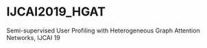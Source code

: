 # IJCAI2019_HGAT
Semi-supervised User Profiling with Heterogeneous Graph Attention Networks, IJCAI 19
